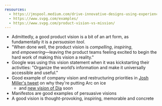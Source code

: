 ```yaml
---
resources:
  - https://jmspool.medium.com/drive-innovative-designs-using-experience-visions-5bf706a45636
  - https://www.svpg.com/examples/
  - https://www.svpg.com/product-vision-vs-mission/
---
```

- Admittedly, a good product vision is a bit of an art form, as fundamentally it is a _persuasion tool_.
- "When done well, the product vision is _compelling_, _inspiring_, and _empowering_—leaving the product teams feeling excited to begin the hard work of making this vision a reality."
- Google was using this vision statement when it was kickstarting their activities: "Organize the world’s information and make it universally accessible and useful."
- Good example of company vision and restructuring priorities in [Josh Miller's tweet](https://x.com/joshm/status/1850717644779110643) on why they're putting Arc on ice
	- and [new vision of Dia](https://www.diabrowser.com/) soon
- Manifestos are good examples of persuasive visions
- A good vision is thought-provoking, inspiring, memorable and concrete